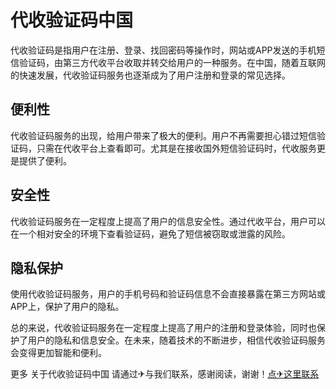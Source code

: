 # 代收验证码中国

代收验证码是指用户在注册、登录、找回密码等操作时，网站或APP发送的手机短信验证码，由第三方代收平台收取并转交给用户的一种服务。在中国，随着互联网的快速发展，代收验证码服务也逐渐成为了用户注册和登录的常见选择。

## 便利性

代收验证码服务的出现，给用户带来了极大的便利。用户不再需要担心错过短信验证码，只需在代收平台上查看即可。尤其是在接收国外短信验证码时，代收服务更是提供了便利。

## 安全性

代收验证码服务在一定程度上提高了用户的信息安全性。通过代收平台，用户可以在一个相对安全的环境下查看验证码，避免了短信被窃取或泄露的风险。

## 隐私保护

使用代收验证码服务，用户的手机号码和验证码信息不会直接暴露在第三方网站或APP上，保护了用户的隐私。

总的来说，代收验证码服务在一定程度上提高了用户的注册和登录体验，同时也保护了用户的隐私和信息安全。在未来，随着技术的不断进步，相信代收验证码服务会变得更加智能和便利。

更多 关于代收验证码中国 请通过✈与我们联系，感谢阅读，谢谢！[点✈这里联系](https://t.me/lm999bot)
